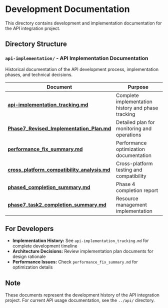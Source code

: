 # Development Documentation

This directory contains development and implementation documentation for the API integration project.

## Directory Structure

### `api-implementation/` - API Implementation Documentation
Historical documentation of the API development process, implementation phases, and technical decisions.

| Document | Purpose |
|----------|---------|
| **[api-implementation_tracking.md](api-implementation/api-implementation_tracking.md)** | Complete implementation history and phase tracking |
| **[Phase7_Revised_Implementation_Plan.md](api-implementation/Phase7_Revised_Implementation_Plan.md)** | Detailed plan for monitoring and operations |
| **[performance_fix_summary.md](api-implementation/performance_fix_summary.md)** | Performance optimization documentation |
| **[cross_platform_compatibility_analysis.md](api-implementation/cross_platform_compatibility_analysis.md)** | Cross-platform testing and compatibility |
| **[phase4_completion_summary.md](api-implementation/phase4_completion_summary.md)** | Phase 4 completion report |
| **[phase7_task2_completion_summary.md](api-implementation/phase7_task2_completion_summary.md)** | Resource management implementation |

## For Developers

- **Implementation History:** See `api-implementation_tracking.md` for complete development timeline
- **Architecture Decisions:** Review implementation plan documents for design rationale
- **Performance Issues:** Check `performance_fix_summary.md` for optimization details

## Note

These documents represent the development history of the API integration project. For current API usage documentation, see the `../api/` directory.

